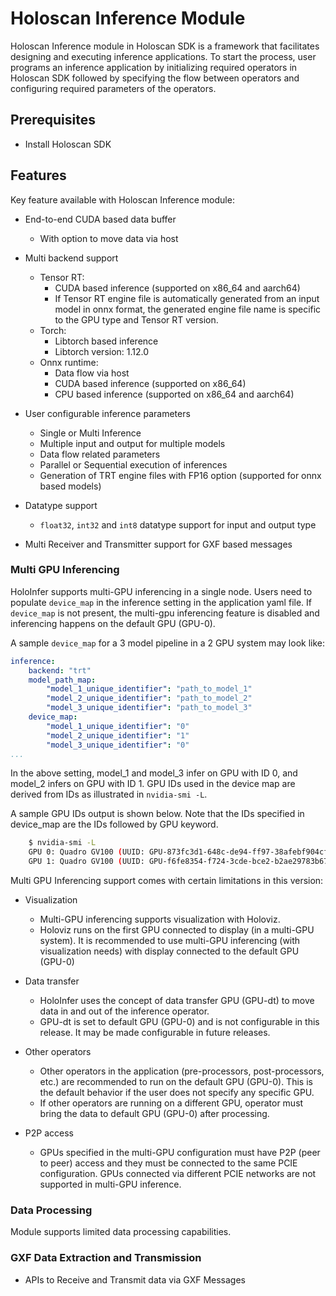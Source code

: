 # Holoscan Inference Module

Holoscan Inference module in Holoscan SDK is a framework that facilitates designing and executing inference applications. To start the process, user programs an inference application by initializing required operators in Holoscan SDK followed by specifying the flow between operators and configuring required parameters of the operators.

## Prerequisites

- Install Holoscan SDK

## Features

Key feature available with Holoscan Inference module:

- End-to-end CUDA based data buffer
    - With option to move data via host
- Multi backend support
    - Tensor RT:
        - CUDA based inference (supported on x86_64 and aarch64)
        - If Tensor RT engine file is automatically generated from an input model in onnx format, the generated engine file name is specific to the GPU type and Tensor RT version.
    - Torch:
        - Libtorch based inference
        - Libtorch version: 1.12.0
    - Onnx runtime:
        - Data flow via host
        - CUDA based inference (supported on x86_64)
        - CPU based inference (supported on x86_64 and aarch64)
- User configurable inference parameters
    - Single or Multi Inference
    - Multiple input and output for multiple models
    - Data flow related parameters
    - Parallel or Sequential execution of inferences
    - Generation of TRT engine files with FP16 option (supported for onnx based models)
- Datatype support
    - `float32`, `int32` and `int8` datatype support for input and output type

- Multi Receiver and Transmitter support for GXF based messages

### Multi GPU Inferencing

HoloInfer supports multi-GPU inferencing in a single node. Users need to populate `device_map` in the inference setting in the application yaml file. If `device_map` is not present, the multi-gpu inferencing feature is disabled and inferencing happens on the default GPU (GPU-0).

A sample `device_map` for a 3 model pipeline in a 2 GPU system may look like:

```yaml
inference:
    backend: "trt"
    model_path_map:
        "model_1_unique_identifier": "path_to_model_1"
        "model_2_unique_identifier": "path_to_model_2"
        "model_3_unique_identifier": "path_to_model_3"
    device_map:
        "model_1_unique_identifier": "0"
        "model_2_unique_identifier": "1"
        "model_3_unique_identifier": "0"
...
```

In the above setting, model_1 and model_3 infer on GPU with ID 0, and model_2 infers on GPU with ID 1.
GPU IDs used in the device map are derived from IDs as illustrated in `nvidia-smi -L`.

A sample GPU IDs output is shown below. Note that the IDs specified in device_map are the IDs followed by GPU keyword.

```sh
    $ nvidia-smi -L
    GPU 0: Quadro GV100 (UUID: GPU-873fc3d1-648c-de94-ff97-38afebf904cf)
    GPU 1: Quadro GV100 (UUID: GPU-f6fe8354-f724-3cde-bce2-b2ae29783b67)
```

Multi GPU Inferencing support comes with certain limitations in this version:

- Visualization
    - Multi-GPU inferencing supports visualization with Holoviz.
    - Holoviz runs on the first GPU connected to display (in a multi-GPU system). It is recommended to use multi-GPU inferencing (with visualization needs) with display connected to the default GPU (GPU-0)

- Data transfer
    - HoloInfer uses the concept of data transfer GPU (GPU-dt) to move data in and out of the inference operator.
    - GPU-dt is set to default GPU (GPU-0) and is not configurable in this release. It may be made configurable in future releases.

- Other operators
    - Other operators in the application (pre-processors, post-processors, etc.) are recommended to run on the default GPU (GPU-0). This is the default behavior if the user does not specify any specific GPU.
    - If other operators are running on a different GPU, operator must bring the data to default GPU (GPU-0) after processing.

- P2P access
    - GPUs specified in the multi-GPU configuration must have P2P (peer to peer) access and they must be connected to the same PCIE configuration. GPUs connected via different PCIE networks are not supported in multi-GPU inference.
### Data Processing

Module supports limited data processing capabilities.

### GXF Data Extraction and Transmission

- APIs to Receive and Transmit data via GXF Messages 
